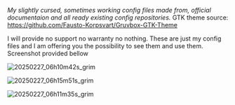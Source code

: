 *My slightly cursed, sometimes working config files made from, official documentaion and all ready existing config repositories.*
GTK theme source: https://github.com/Fausto-Korpsvart/Gruvbox-GTK-Theme

I will provide no support no warranty no nothing. These are just my config files and I am offering you the possibility to see them and use them.
Screenshot provided bellow

![20250227_06h10m42s_grim](https://github.com/user-attachments/assets/73237fcd-8664-4c43-8b2c-b449f54e4297)

![20250227_06h15m51s_grim](https://github.com/user-attachments/assets/24c060ef-7445-4627-aa73-34222961dc49)

![20250227_06h11m35s_grim](https://github.com/user-attachments/assets/8870a4dd-ef16-433c-a16c-9274fbc7ab5b)
